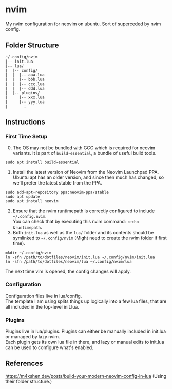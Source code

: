 # nvim
My nvim configuration for neovim on ubuntu. Sort of superceded by nvim config.

## Folder Structure
```
~/.config/nvim
|-- init.lua
|-- lua/
|  |-- config/
|  |  |-- aaa.lua
|  |  |-- bbb.lua
|  |  |-- ccc.lua
|  |  |-- ddd.lua
|  |-- plugins/
|     |-- xxx.lua
|     |-- yyy.lua
|       :
```

## Instructions

### First Time Setup
0. The OS may not be bundled with GCC which is required for neovim variants. It is part of `build-essential`, a bundle of useful build tools.
```
sudo apt install build-essential
```

1. Install the latest version of Neovim from the Neovim Launchpad PPA. Ubuntu apt has an older version, and since then much has changed, so we'll prefer the latest stable from the PPA.
```
sudo add-apt-repository ppa:neovim-ppa/stable
sudo apt update
sudo apt install neovim
```
2. Ensure that the nvim runtimepath is correctly configured to include `~/.config.nvim`.  
You can check that by executing this nvim command: `:echo &runtimepath`. 
3. Both `init.lua` as well as the `lua/` folder and its contents should be symlinked to `~/.config/nvim` (Might need to create the nvim folder if first time).  
```
mkdir ~/.config/nvim
ln -sfn /path/to/dotfiles/neovim/init.lua ~/.config/nvim/init.lua
ln -sfn /path/to/dotfiles/neovim/lua ~/.config/nvim/lua
```
The next time vim is opened, the config changes will apply.

### Configuration
Configuration files live in lua/config.  
The template I am using splits things up logically into a few lua files, that are all included in the top-level init.lua.  

### Plugins
Plugins live in lua/plugins.
Plugins can either be manually included in init.lua or managed by lazy nvim.  
Each plugin gets its own lua file in there, and lazy or manual edits to init.lua can be used to configure what's enabled.

## References
https://m4xshen.dev/posts/build-your-modern-neovim-config-in-lua (Using their folder structure.)

